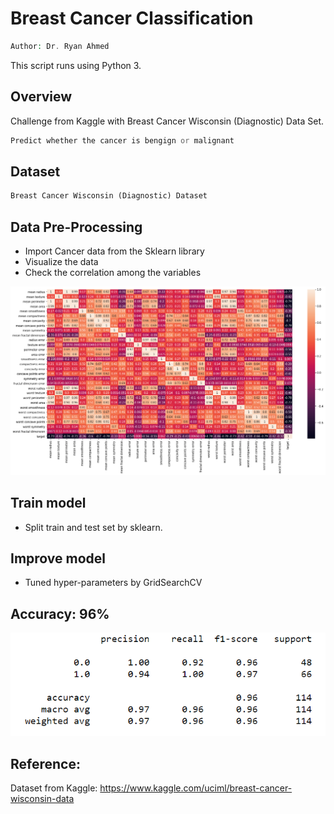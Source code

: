 # Breast Cancer Classification

```php
Author: Dr. Ryan Ahmed
```

This script runs using Python 3.

## Overview

Challenge from Kaggle with Breast Cancer Wisconsin (Diagnostic) Data Set.

```php
Predict whether the cancer is bengign or malignant
```

## Dataset

```php
Breast Cancer Wisconsin (Diagnostic) Dataset
```

## Data Pre-Processing

- Import Cancer data from the Sklearn library
- Visualize the data
- Check the correlation among the variables

![variables](https://github.com/quinlele/Breast-Cancer-Classification/blob/master/variables.png)

## Train model

- Split train and test set by sklearn.

## Improve model

- Tuned hyper-parameters by GridSearchCV

## Accuracy: 96%

![accuracy](https://github.com/quinlele/Breast-Cancer-Classification/blob/master/accuracy%20report.png)

## Reference:

Dataset from Kaggle: https://www.kaggle.com/uciml/breast-cancer-wisconsin-data
